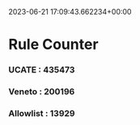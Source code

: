 2023-06-21 17:09:43.662234+00:00
# Rule Counter 
 ### UCATE : 435473

 ### Veneto : 200196

 ### Allowlist : 13929